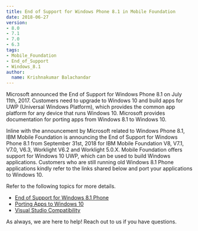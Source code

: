 ```yaml
---
title: End of Support for Windows Phone 8.1 in Mobile Foundation
date: 2018-06-27
version:
- 8.0
- 7.1
- 7.0
- 6.3
tags:
- Mobile_Foundation
- End_of_Support
- Windows_8.1
author:
  name: Krishnakumar Balachandar
---
```

Microsoft announced the End of Support for Windows Phone 8.1 on  July 11th, 2017. Customers need to upgrade to Windows 10 and build apps for UWP (Universal Windows Platform), which provides the common app platform for any device that runs Windows 10. Microsoft provides documentation for porting apps from Windows 8.1 to Windows 10.

Inline with the announcement by Microsoft related to Windows Phone 8.1, IBM Mobile Foundation is announcing the End of Support for Windows Phone 8.1 from September 31st, 2018 for IBM Mobile Foundation V8, V7.1, V7.0, V6.3, Worklight V6.2 and Worklight 5.0.X. Mobile Foundation offers support for Windows 10 UWP, which can be used to build Windows applications. Customers who are still running old Windows 8.1 Phone applications kindly refer to the links shared below and port your applications to Windows 10.

Refer to the following topics for more details.
* [End of Support for Windows 8.1 Phone](https://support.microsoft.com/en-in/help/4036480/windows-phone-8-1-end-of-support-faq)
* [Porting Apps to Windows 10](https://docs.microsoft.com/en-us/windows/uwp/porting/ )
* [Visual Studio Compatibility](https://docs.microsoft.com/en-us/visualstudio/productinfo/vs2017-compatibility-vs#windows-store-and-windows-phone-apps)

 As always, we are here to help! Reach out to us if you have questions.
